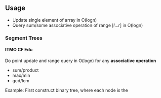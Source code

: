 ## Usage
- Update single element of array in O(logn)
- Query sum/some associative operation of range $[l...r]$ in O(logn)

### Segment Trees
#### ITMO CF Edu
Do point update and range query in O(logn) for any **associative operation**
- sum/product
- max/min
- gcd/lcm

Example: 
First construct binary tree, where each node is the 
